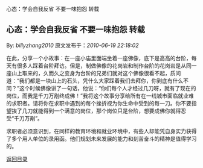 心态：学会自我反省 不要一味抱怨 转载
## 心态：学会自我反省 不要一味抱怨 转载

By: *billyzhang2010* 原文发布于：*2010-06-19 22:18:02*

在此，分享一个小故事：在一座小庙里面端坐着一座佛像，底下是高高的台阶，每天有很多人踩着台阶拜访。但是，制做佛像的花岗岩和制作台阶的花岗岩是从同一座山上取来的，久而久之变身为台阶的兄弟们就对这个佛像很看不起，质问道：“我们都是一块山上的石头，凭什么大家踩着我们去拜你，你到底有什么不同？”这个时候佛像讲了一句话，他说：“你们每个人才经过几刀呀，就有了现在的岗位，而我是千刀万剐终成佛！”我将这个故事分享给所有在一线城市面临就业难的求职者。请将你在求职中遇到的每个挫折视为你生命中受到的每一刀。你不要指望挨了几刀就能得到一个满意的岗位，那个岗位只是台阶，想要成佛你就得忍受“千刀万剐”。

求职者必须意识到，在同样的教育环境和就业环境中，有些人却能凭自身实力获得了多个用人单位的录用函。他们规划未来发展的能力和刻苦奋斗的精神是值得学习的。

[返回目录](index.html)
